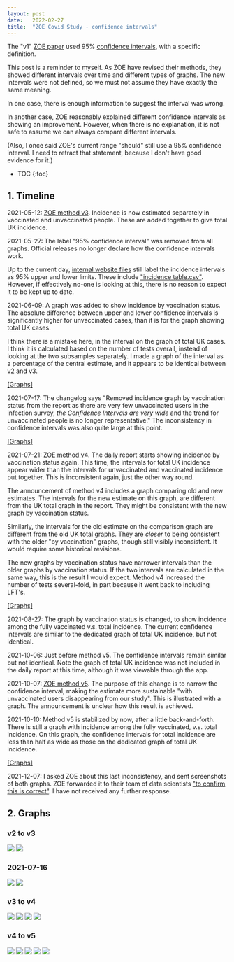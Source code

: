 ```yaml
---
layout: post
date:   2022-02-27
title:  "ZOE Covid Study - confidence intervals"
---
```


The "v1" [ZOE paper][ZOE-method] used 95% [confidence intervals][wiki-CI], with a specific definition.

This post is a reminder to myself.  As ZOE have revised their methods, they showed different intervals over time and different types of graphs.  The new intervals were not defined, so we must not assume they have exactly the same meaning.

In one case, there is enough information to suggest the interval was wrong.

In another case, ZOE reasonably explained different confidence intervals as showing an improvement.  However, when there is no explanation, it is not safe to assume we can always compare different intervals.

(Also, I once said ZOE's current range "should" still use a 95% confidence interval.  I need to retract that statement, because I don't have good evidence for it.)

[wiki-CI]: https://en.wikipedia.org/wiki/Confidence_intervals
[ZOE-method]: /2022/02/02/zoe-covid-study-part-2-methods.html


* TOC
{:toc}

## 1. Timeline

<!-- TODO. Putting in the numbers would make this more useful for users of screen readers. And anyone for whom this stuff doesn't jump out at. Like it didn't for me, for too long :-). -->

<!-- some comments illustrate how to verify -->

2021-05-12: [ZOE method v3][ZOE-v3]. Incidence is now estimated separately in vaccinated and unvaccinated people. These are added together to give total UK incidence.

2021-05-27: The label "95% confidence interval" was removed from all graphs. Official releases no longer declare how the confidence intervals work.

Up to the current day, [internal website files][ZOE-web-assets] still label the incidence intervals as 95% upper and lower limits.  These include ["incidence table.csv"][incidence-table-csv-capture].  However, if effectively no-one is looking at this, there is no reason to expect it to be kept up to date.

<!-- compare reports for date and date - 1 -->

2021-06-09: A graph was added to show incidence by vaccination status. The absolute difference between upper and lower confidence intervals is significantly higher for unvaccinated cases, than it is for the graph showing total UK cases.

I think there is a mistake here, in the interval on the graph of total UK cases. I think it is calculated based on the number of tests overall, instead of looking at the two subsamples separately.  I made a graph of the interval as a percentage of the central estimate, and it appears to be identical between v2 and v3.

[[Graphs]](#v2-to-v3)

<!-- Total UK incidence is not always graphed in the daily report, but it is in the "for app users only" page that links to the report. I've mostly been checking incidence_*.csv.

Contemporary side-by-side comparison: https://twitter.com/sourcejedi/status/1408433707686498305 -->

2021-07-17: The changelog says "Removed incidence graph by vaccination status from the report as there are very few unvaccinated users in the infection survey, <em>the Confidence Intervals are very wide</em> and the trend for unvaccinated people is no longer representative."  The inconsistency in confidence intervals was also quite large at this point.

[[Graphs]](#2021-07-16)

2021-07-21: [ZOE method v4][ZOE-v4]. The daily report starts showing incidence by vaccination status again. This time, the intervals for total UK incidence appear wider than the intervals for unvaccinated and vaccinated incidence put together. This is inconsistent again, just the other way round.

The announcement of method v4 includes a graph comparing old and new estimates. The intervals for the new estimate on this graph, are different from the UK total graph in the report. They might be consistent with the new graph by vaccination status.

Similarly, the intervals for the old estimate on the comparison graph are different from the old UK total graphs. They are <em>closer</em> to being consistent with the older "by vaccination" graphs, though still visibly inconsistent. It would require some historical revisions.

The new graphs by vaccination status have narrower intervals than the older graphs by vaccination status. If the two intervals are calculated in the same way, this is the result I would expect. Method v4 increased the number of tests several-fold, in part because it went back to including LFT's.

[[Graphs]](#v3-to-v4)

2021-08-27: The graph by vaccination status is changed, to show incidence among the fully vaccinated v.s. total incidence.  The current confidence intervals are similar to the dedicated graph of total UK incidence, but not identical.

2021-10-06: Just before method v5. The confidence intervals remain similar but not identical. Note the graph of total UK incidence was not included in the daily report at this time, although it was viewable through the app.

2021-10-07: [ZOE method v5][ZOE-v5]. The purpose of this change is to narrow the confidence interval, making the estimate more sustainable "with unvaccinated users disappearing from our study". This is illustrated with a graph. The announcement is unclear how this result is achieved.

2021-10-10: Method v5 is stabilized by now, after a little back-and-forth. There is still a graph with incidence among the fully vaccinated, v.s. total incidence. On this graph, the confidence intervals for total incidence are less than half as wide as those on the dedicated graph of total UK incidence.

[[Graphs]](#v4-to-v5)

2021-12-07: I asked ZOE about this last inconsistency, and sent screenshots of both graphs.  ZOE forwarded it to their team of data scientists ["to confirm this is correct"][ZOE-CI-email].  I have not received any further response.


[ZOE-web-assets]: https://covid-assets.joinzoe.com/
[incidence-table-csv-capture]: https://drive.google.com/drive/folders/1O9vUWKufI3KfaGtNvKjBTKxHq6yNcyfX

[ZOE-v3]: /2022/02/02/zoe-covid-study-part-2-methods.html#2021-05-12-v3-covid-estimates-revised-after-change-to-methodology
[ZOE-v4]: /2022/02/02/zoe-covid-study-part-2-methods.html#2021-07-21-v4-covid-estimates-updated-as-more-people-are-being-vaccinated
[ZOE-v5]: /2022/02/02/zoe-covid-study-part-2-methods.html#2021-10-07-v5-future-proofing-our-covid-estimates

[ZOE-CI-email]: /assets/for-post/2022-02-zoe-covid-study-confidence-intervals/ZOE-CI-email.html


## 2. Graphs

### v2 to v3

<img src="/assets/for-post/2022-02-zoe-covid-study-confidence-intervals/v2v3.png">

<img src="/assets/for-post/2022-02-zoe-covid-study-confidence-intervals/v2v3-ci.png">

### 2021-07-16

<img src="/assets/for-post/2022-02-zoe-covid-study-confidence-intervals/2021-06-16-by-vaccination.png">

<img src="/assets/for-post/2022-02-zoe-covid-study-confidence-intervals/2021-06-16-UK.png">

### v3 to v4

<img src="/assets/for-post/2022-02-zoe-covid-study-confidence-intervals/2021-07-20-UK.png">

<img src="/assets/for-post/2022-02-zoe-covid-study-confidence-intervals/v3v4.png">

<img src="/assets/for-post/2022-02-zoe-covid-study-confidence-intervals/2021-07-21-UK.png">

<img src="/assets/for-post/2022-02-zoe-covid-study-confidence-intervals/2021-07-21-by-vaccination.png">

### v4 to v5

<img src="/assets/for-post/2022-02-zoe-covid-study-confidence-intervals/2021-10-06-by-vaccination.png">

<img src="/assets/for-post/2022-02-zoe-covid-study-confidence-intervals/2021-10-06-UK.png">

<img src="/assets/for-post/2022-02-zoe-covid-study-confidence-intervals/v4v5.png">

<img src="/assets/for-post/2022-02-zoe-covid-study-confidence-intervals/2021-10-10-by-vaccination.png">

<img src="/assets/for-post/2022-02-zoe-covid-study-confidence-intervals/2021-10-10-UK.png">
